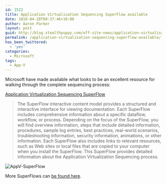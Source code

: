```yaml
---
id: 1522
title: Application Virtualisation Sequencing SuperFlow available
date: 2010-04-28T09:37:46+10:00
author: Aaron Parker
layout: post
guid: http://blog.stealthpuppy.com/off-site-news/application-virtualisation-sequencing-superflow-available
permalink: /application-virtualisation-sequencing-superflow-available/
has_been_twittered:
  - 'yes'
categories:
  - Microsoft
tags:
  - App-V
---
```

Microsoft have made available what looks to be an excellent resource for walking through the complete sequencing process:

[Application Virtualization Sequencing SuperFlow](http://www.microsoft.com/downloads/details.aspx?displaylang=en&FamilyID=8c4dfab6-7ef5-4188-a531-346cf9bfe7bf)

> The SuperFlow interactive content model provides a structured and interactive interface for viewing documentation. Each SuperFlow includes comprehensive information about a specific dataflow, workflow, or process. Depending on the focus of the SuperFlow, you will find overview information, steps that include detailed information, procedures, sample log entries, best practices, real-world scenarios, troubleshooting information, security information, animations, or other information. Each SuperFlow also includes links to relevant resources, such as Web sites or local files that are copied to your computer when you install the SuperFlow. This SuperFlow provides detailed information about the Application Virtualization Sequencing process.

![AppV-SuperFlow]({{site.baseurl}}/media/2010/04/AppVSuperFlow.png) 

More SuperFlows can [be found here](http://www.microsoft.com/downloads/en/results.aspx?pocId=&freetext=superflow&DisplayLang=en).
